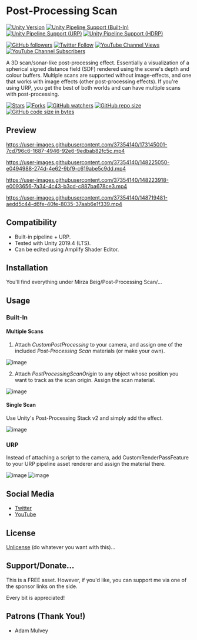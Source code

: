 # Post-Processing Scan

[![Unity Version](https://img.shields.io/badge/Unity-2019.4%20LTS%2B-blueviolet?logo=unity)](https://unity3d.com/get-unity/download)
[![Unity Pipeline Support (Built-In)](https://img.shields.io/badge/BiRP_✔️-darkgreen?logo=unity)](https://unity3d.com/get-unity/download)
[![Unity Pipeline Support (URP)](https://img.shields.io/badge/URP_✔️-blue?logo=unity)](https://unity3d.com/get-unity/download)
[![Unity Pipeline Support (HDRP)](https://img.shields.io/badge/HDRP_❌-darkred?logo=unity)](https://unity3d.com/get-unity/download)

[![GitHub followers](https://img.shields.io/github/followers/MirzaBeig?style=social)](https://github.com/MirzaBeig?tab=followers)
[![Twitter Follow](https://img.shields.io/twitter/follow/TheMirzaBeig?style=social)](http://twitter.com/intent/user?screen_name=TheMirzaBeig)
[![YouTube Channel Views](https://img.shields.io/youtube/channel/views/UC5c5JgFyiFXKXCVRh2DsRJg?style=social)](https://www.youtube.com/MirzaBeig)
[![YouTube Channel Subscribers](https://img.shields.io/youtube/channel/subscribers/UC5c5JgFyiFXKXCVRh2DsRJg?style=social)](https://www.youtube.com/MirzaBeig)

A 3D scan/sonar-like post-processing effect. Essentially a visualization of a spherical signed distance field (SDF) rendered using the scene's depth and colour buffers. Multiple scans are supported without image-effects, and one that works with image effects (other post-processing effects). If you're using URP, you get the best of both worlds and can have multiple scans with post-processing.

[![Stars](https://img.shields.io/github/stars/MirzaBeig/Post-Processing-Scan?style=for-the-badge)](../../stargazers)
[![Forks](https://img.shields.io/github/forks/MirzaBeig/Post-Processing-Scan?style=for-the-badge)](../../forks)
[![GitHub watchers](https://img.shields.io/github/watchers/MirzaBeig/Post-Processing-Scan?style=for-the-badge)](../../watchers)
[![GitHub repo size](https://img.shields.io/github/repo-size/MirzaBeig/Post-Processing-Scan?style=for-the-badge)](../../)
[![GitHub code size in bytes](https://img.shields.io/github/languages/code-size/MirzaBeig/Post-Processing-Scan?style=for-the-badge)](../../)

## Preview

https://user-images.githubusercontent.com/37354140/173145001-7cd796c6-1687-4946-92e6-9edbab82fc5c.mp4

https://user-images.githubusercontent.com/37354140/148225050-e0494988-274d-4e62-9bf9-c619abe5c9dd.mp4

https://user-images.githubusercontent.com/37354140/148223918-e0093656-7a34-4c43-b3cd-c887ba678ce3.mp4

https://user-images.githubusercontent.com/37354140/148719481-aedd5c44-d6fe-40fe-8035-37aab6e1f339.mp4

## Compatibility

- Built-in pipeline + URP.
- Tested with Unity 2019.4 (LTS). 
- Can be edited using Amplify Shader Editor.

## Installation

You'll find everything under Mirza Beig/Post-Processing Scan/...

## Usage

### Built-In

#### Multiple Scans

1. Attach _CustomPostProcessing_ to your camera, and assign one of the included _Post-Processing Scan_ materials (or make your own).

![image](https://user-images.githubusercontent.com/37354140/148224103-2419e7d3-14e3-4b6d-9ae3-c89c3a5ff393.png)

2. Attach _PostProcessingScanOrigin_ to any object whose position you want to track as the scan origin. Assign the scan material.

![image](https://user-images.githubusercontent.com/37354140/148224143-e1e7feef-7abf-42ad-8710-b561c18be588.png)

#### Single Scan

Use Unity's Post-Processing Stack v2 and simply add the effect.

![image](https://user-images.githubusercontent.com/37354140/173141406-20aa2edd-5470-4cea-8d76-6e3e357d7c3c.png)

### URP

Instead of attaching a script to the camera, add CustomRenderPassFeature to your URP pipeline asset renderer and assign the material there.

![image](https://user-images.githubusercontent.com/37354140/173144456-60904e0a-4615-4831-8920-b2d92ec174b8.png)
![image](https://user-images.githubusercontent.com/37354140/173144396-f4525564-698e-4b04-a04e-1d148a7d7f1b.png)

## Social Media
- [Twitter](https://twitter.com/TheMirzaBeig/)
- [YouTube](https://www.youtube.com/c/MirzaBeig)

## License
[Unlicense](LICENSE) (do whatever you want with this)...

## Support/Donate...

This is a FREE asset. However, if you'd like, you can support me via one of the sponsor links on the side. 

Every bit is appreciated!

## Patrons (Thank You!)

- Adam Mulvey
